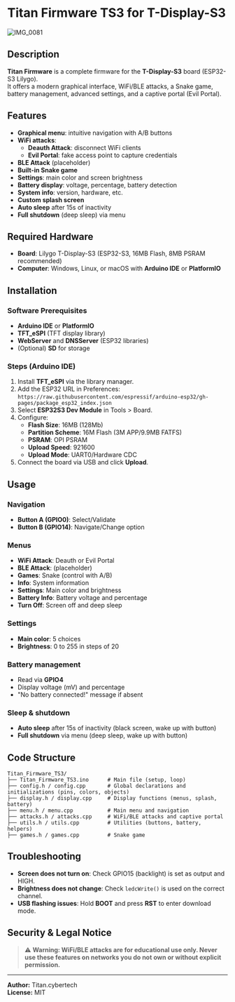 # Titan Firmware TS3 for T-Display-S3

![IMG_0081](https://github.com/user-attachments/assets/48c1a630-4036-4e47-841f-b060a08f3809)

## Description

**Titan Firmware** is a complete firmware for the **T-Display-S3** board (ESP32-S3 Lilygo).  
It offers a modern graphical interface, WiFi/BLE attacks, a Snake game, battery management, advanced settings, and a captive portal (Evil Portal).

## Features

- **Graphical menu**: intuitive navigation with A/B buttons
- **WiFi attacks**:
  - **Deauth Attack**: disconnect WiFi clients
  - **Evil Portal**: fake access point to capture credentials
- **BLE Attack** (placeholder)
- **Built-in Snake game**
- **Settings**: main color and screen brightness
- **Battery display**: voltage, percentage, battery detection
- **System info**: version, hardware, etc.
- **Custom splash screen**
- **Auto sleep** after 15s of inactivity
- **Full shutdown** (deep sleep) via menu

## Required Hardware

- **Board**: Lilygo T-Display-S3 (ESP32-S3, 16MB Flash, 8MB PSRAM recommended)
- **Computer**: Windows, Linux, or macOS with **Arduino IDE** or **PlatformIO**

## Installation

### Software Prerequisites

- **Arduino IDE** or **PlatformIO**
- **TFT_eSPI** (TFT display library)
- **WebServer** and **DNSServer** (ESP32 libraries)
- (Optional) **SD** for storage

### Steps (Arduino IDE)

1. Install **TFT_eSPI** via the library manager.
2. Add the ESP32 URL in Preferences:  
   `https://raw.githubusercontent.com/espressif/arduino-esp32/gh-pages/package_esp32_index.json`
3. Select **ESP32S3 Dev Module** in Tools > Board.
4. Configure:
   - **Flash Size**: 16MB (128Mb)
   - **Partition Scheme**: 16M Flash (3M APP/9.9MB FATFS)
   - **PSRAM**: OPI PSRAM
   - **Upload Speed**: 921600
   - **Upload Mode**: UART0/Hardware CDC
5. Connect the board via USB and click **Upload**.

## Usage

### Navigation

- **Button A (GPIO0)**: Select/Validate
- **Button B (GPIO14)**: Navigate/Change option

### Menus

- **WiFi Attack**: Deauth or Evil Portal
- **BLE Attack**: (placeholder)
- **Games**: Snake (control with A/B)
- **Info**: System information
- **Settings**: Main color and brightness
- **Battery Info**: Battery voltage and percentage
- **Turn Off**: Screen off and deep sleep

### Settings

- **Main color**: 5 choices
- **Brightness**: 0 to 255 in steps of 20

### Battery management

- Read via **GPIO4**
- Display voltage (mV) and percentage
- "No battery connected!" message if absent

### Sleep & shutdown

- **Auto sleep** after 15s of inactivity (black screen, wake up with button)
- **Full shutdown** via menu (deep sleep, wake up with button)

## Code Structure

```
Titan_Firmware_TS3/
├── Titan_Firmware_TS3.ino      # Main file (setup, loop)
├── config.h / config.cpp       # Global declarations and initializations (pins, colors, objects)
├── display.h / display.cpp     # Display functions (menus, splash, battery)
├── menu.h / menu.cpp           # Main menu and navigation
├── attacks.h / attacks.cpp     # WiFi/BLE attacks and captive portal
├── utils.h / utils.cpp         # Utilities (buttons, battery, helpers)
├── games.h / games.cpp         # Snake game
```

## Troubleshooting

- **Screen does not turn on**: Check GPIO15 (backlight) is set as output and HIGH.
- **Brightness does not change**: Check `ledcWrite()` is used on the correct channel.
- **USB flashing issues**: Hold **BOOT** and press **RST** to enter download mode.

## Security & Legal Notice

> ⚠️ **Warning: WiFi/BLE attacks are for educational use only. Never use these features on networks you do not own or without explicit permission.**

---

**Author:** Titan.cybertech  
**License:** MIT